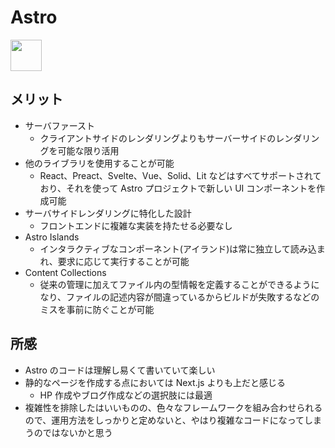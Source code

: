 # Astro

<p align="left">
  <a href="https://astro.build/"><img src="https://runebook.dev/assets/topics/astro.webp" height="50px;" /></a>
</p>

## メリット

- サーバファースト
  - クライアントサイドのレンダリングよりもサーバーサイドのレンダリングを可能な限り活用
- 他のライブラリを使用することが可能
  - React、Preact、Svelte、Vue、Solid、Lit などはすべてサポートされており、それを使って Astro プロジェクトで新しい UI コンポーネントを作成可能
- サーバサイドレンダリングに特化した設計
  - フロントエンドに複雑な実装を持たせる必要なし
- Astro Islands
  - インタラクティブなコンポーネント(アイランド)は常に独立して読み込まれ、要求に応じて実行することが可能
- Content Collections
  - 従来の管理に加えてファイル内の型情報を定義することができるようになり、ファイルの記述内容が間違っているからビルドが失敗するなどのミスを事前に防ぐことが可能

## 所感

- Astro のコードは理解し易くて書いていて楽しい
- 静的なページを作成する点においては Next.js よりも上だと感じる
  - HP 作成やブログ作成などの選択肢には最適
- 複雑性を排除したはいいものの、色々なフレームワークを組み合わせられるので、運用方法をしっかりと定めないと、やはり複雑なコードになってしまうのではないかと思う
